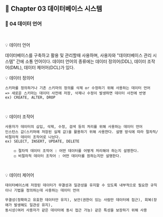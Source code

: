 ## 📒 Chapter 03 데이터베이스 시스템
### 📗 04 데이터 언어
</br>

💡 데이터 언어

   데이터베이스를 구축하고 활용 및 관리할때 사용하며, 사용자와 "데이터베이스 관리 시스템" 간에 소통 언어이다.
   데이터 언어의 종류에는 데이터 정의어(DDL), 데이터 조작어(DML), 데이터 제어어(DCL)가 있다. 
</br>

💡 데이터 정의어

    스키마를 정의하거나 기존 스키마의 정의를 삭제 or 수정하기 위해 사용하는 데이터 언어
    => 새로운 스키마는 데이터 사전에 저장, 삭제나 수정이 발생하면 데이터 사전에 반영
    ex) CREATE, ALTER, DROP
</br>

💡 데이터 조작어

    사용자가 데이터의 삽입, 삭제, 수정, 검색 등의 처리를 위해 사용하는 데이터 언어
    인스턴스 값(스키마에 저장된 실제 값)을 활용하기 위해 사용한다. 설명 방식에 따라 절차적/비절차적 데이터 조작어로 나뉜다.
    ex) SELECT, INSERT, UPDATE, DELETE
    
        ◻️ 절차적 데이터 조작어 : 어떤 데이터를 어떻게 처리해야 하는지 설명한다.
        ◻️ 비절차적 데이터 조작어 : 어떤 데이터를 원하는지만 설명한다.
</br>

💡 데이터 제어어

    데이터베이스에 저장된 데이터가 무결성과 일관성을 유지할 수 있도록 내부적으로 필요한 규칙이나 기법을 정의하는데 사용하는 데이터 언어
    
    무결성(정확하고 유효한 데이터만 유지), 보안(권한이 있는 사람만 데이터에 접근), 회복(장애가 발생해도 일관성 유지), 
    동시성(여러 사용자가 같은 데이터에 동시 접근 가능) 같은 특성을 보장하기 위해 사용
</br>
